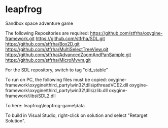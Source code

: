 # leapfrog
Sandbox space adventure game

The following Repositories are required:
https://github.com/stfrha/oxygine-framework.git
https://github.com/stfrha/SDL.git
https://github.com/stfrha/Box2D.git
https://github.com/stfrha/MultiSelectTreeView.git
https://github.com/stfrha/AdvancedZoomAndPanSample.git
https://github.com/stfrha/MicroMvvm.git

For the SDL repository, switch to tag "old_stable"

To run on PC, the following files must be copied:
oxygine-framework\oxygine\third_party\win32\dlls\pthreadVCE2.dll
oxygine-framework\oxygine\third_party\win32\dlls\zlib.dll
oxygine-framework\libs\SDL2.dll

To here:
leapfrog\leapfrog-game\data

To build in Visual Studio, right-click on solution and select "Retarget Solution".

